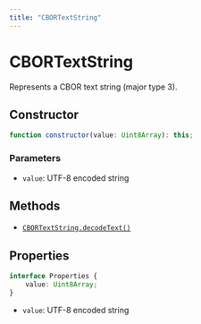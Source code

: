 ```yaml
---
title: "CBORTextString"
---
```


# CBORTextString

Represents a CBOR text string (major type 3).

## Constructor

```ts
function constructor(value: Uint8Array): this;
```

### Parameters

- `value`: UTF-8 encoded string

## Methods

- [`CBORTextString.decodeText()`](/reference/main/CBORTextString/decodeText)

## Properties

```ts
interface Properties {
	value: Uint8Array;
}
```

- `value`: UTF-8 encoded string
